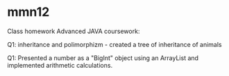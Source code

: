 # mmn12

Class homework Advanced JAVA coursework:

Q1:
inheritance and polimorphizm - created a tree of inheritance of animals

Q1:
Presented a number as a "BigInt" object using an ArrayList and implemented arithmetic calculations.
